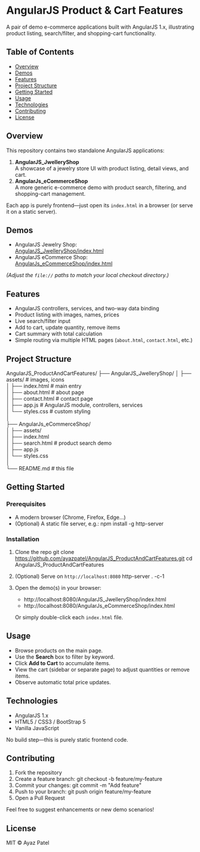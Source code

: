 # AngularJS Product & Cart Features

A pair of demo e-commerce applications built with AngularJS 1.x, illustrating product listing, search/filter, and shopping-cart functionality.

## Table of Contents

- [Overview](#overview)  
- [Demos](#demos)  
- [Features](#features)  
- [Project Structure](#project-structure)  
- [Getting Started](#getting-started)  
- [Usage](#usage)  
- [Technologies](#technologies)  
- [Contributing](#contributing)  
- [License](#license)  

## Overview

This repository contains two standalone AngularJS applications:

1. **AngularJS_JwelleryShop**  
   A showcase of a jewelry store UI with product listing, detail views, and cart.  
2. **AngularJs_eCommerceShop**  
   A more generic e-commerce demo with product search, filtering, and shopping-cart management.

Each app is purely frontend—just open its `index.html` in a browser (or serve it on a static server).

## Demos

- AngularJS Jewelry Shop:  
  [AngularJS_JwelleryShop/index.html](file:///Users/ayazpatel/Projects/AngularJS_ProductAndCartFeatures/AngularJS_JwelleryShop/index.html)  
- AngularJS eCommerce Shop:  
  [AngularJs_eCommerceShop/index.html](file:///Users/ayazpatel/Projects/AngularJS_ProductAndCartFeatures/AngularJs_eCommerceShop/index.html)  

*(Adjust the `file://` paths to match your local checkout directory.)*

## Features

- AngularJS controllers, services, and two-way data binding  
- Product listing with images, names, prices  
- Live search/filter input  
- Add to cart, update quantity, remove items  
- Cart summary with total calculation  
- Simple routing via multiple HTML pages (`about.html`, `contact.html`, etc.)

## Project Structure
AngularJS_ProductAndCartFeatures/
├── AngularJS_JwelleryShop/
│   ├── assets/               # images, icons  
│   ├── index.html            # main entry  
│   ├── about.html            # about page  
│   ├── contact.html          # contact page  
│   ├── app.js                # AngularJS module, controllers, services  
│   └── styles.css            # custom styling  
│  
├── AngularJs_eCommerceShop/  
│   ├── assets/  
│   ├── index.html  
│   ├── search.html           # product search demo  
│   ├── app.js  
│   └── styles.css  
│  
└── README.md                 # this file  

## Getting Started

### Prerequisites

- A modern browser (Chrome, Firefox, Edge…)  
- (Optional) A static file server, e.g.:
npm install -g http-server

### Installation

1. Clone the repo
   git clone https://github.com/ayazpatel/AngularJS_ProductAndCartFeatures.git
   cd AngularJS_ProductAndCartFeatures
2. (Optional) Serve on `http://localhost:8080`
   http-server . -c-1
3. Open the demo(s) in your browser:  
   - http://localhost:8080/AngularJS_JwelleryShop/index.html  
   - http://localhost:8080/AngularJs_eCommerceShop/index.html  

   Or simply double-click each `index.html` file.

## Usage

- Browse products on the main page.  
- Use the **Search** box to filter by keyword.  
- Click **Add to Cart** to accumulate items.  
- View the cart (sidebar or separate page) to adjust quantities or remove items.  
- Observe automatic total price updates.

## Technologies

- AngularJS 1.x  
- HTML5 / CSS3  / BootStrap 5
- Vanilla JavaScript  

No build step—this is purely static frontend code.

## Contributing

1. Fork the repository  
2. Create a feature branch:
   git checkout -b feature/my-feature
3. Commit your changes:
   git commit -m "Add feature"
4. Push to your branch:
   git push origin feature/my-feature
5. Open a Pull Request  

Feel free to suggest enhancements or new demo scenarios!

## License

MIT © Ayaz Patel  
